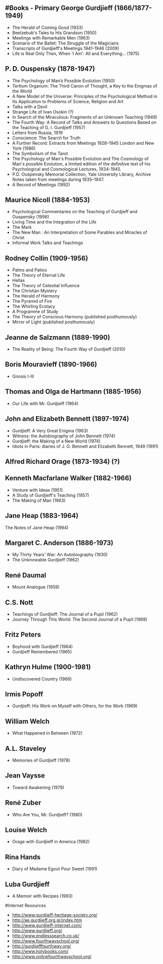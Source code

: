 #Books - Primary
George Gurdjieff (1866/1877-1949)
----------------
- The Herald of Coming Good (1933)
- Beelzebub's Tales to His Grandson (1950)
- Meetings with Remarkable Men (1963)
- Scenario of the Ballet: The Struggle of the Magicians
- Transcripts of Gurdjieff's Meetings 1941-1946 (2009)
- Life is Real Only Then, When 'I Am': All and Everything... (1975)

P. D. Ouspensky (1878-1947)
---------------
- The Psychology of Man’s Possible Evolution (1950) 
- Tertium Organum: The Third Canon of Thought, a Key to the Enigmas of the World
- A New Model of the Universe: Principles of the Psychological Method in Its Application to Problems of Science, Religion and Art 
- Talks with a Devil
- Strange Life of Ivan Osokin (?)
- In Search of the Miraculous: Fragments of an Unknown Teaching (1949)
- The Fourth Way: A Record of Talks and Answers to Questions Based on the Teaching of G. I. Gurdjieff (1957)
- Letters from Russia, 1919 
- Conscience: The Search for Truth
- A Further Record: Extracts from Meetings 1928–1945 London and New York (1986)
- The Symbolism of the Tarot
- The Psychology of Man's Possible Evolution and The Cosmology of Man's possible Evolution, a limited edition of the definitive text of his Psychological and Cosmological Lectures, 1934-1945.
- P.D. Ouspensky Memorial Collection, Yale University Library, Archive Notes taken from meetings during 1935–1947.
- A Record of Meetings (1992) 
    
Maurice Nicoll (1884-1953)
--------------
- Psychological Commentaries on the Teaching of Gurdjieff and Ouspensky (1996)
- Living Time and the Integration of the Life
- The Mark
- The New Man : An Interpretation of Some Parables and Miracles of Christ
- Informal Work Talks and Teachings

Rodney Collin (1909-1956)
--------------
- Palms and Patios
- The Theory of Eternal Life
- Hellas
- The Theory of Celestial Influence
- The Christian Mystery
- The Herald of Harmony
- The Pyramid of Fire
- The Whirling Ecstacy
- A Programme of Study
- The Theory of Conscious Harmony (published posthumously)
- Mirror of Light (published posthumously)
    
Jeanne de Salzmann (1889-1990)
------------------
- The Reality of Being: The Fourth Way of Gurdjieff (2010)

Boris Mouravieff (1890-1966)
------------------
- Gnosis I-III

Thomas and Olga de Hartmann (1885-1956)
------------------
- Our Life with Mr. Gurdjieff (1964)

John and Elizabeth Bennett (1897-1974)
------------------
- Gurdjieff: A Very Great Enigma (1963)
- Witness: the Autobiography of John Bennett (1974)
- Gurdjieff: the Making of a New World (1974)
- Idiots in Paris: diaries of J. G. Bennett and Elizabeth Bennett, 1949 (1991)

Alfred Richard Orage (1873-1934) (?)
------------------

Kenneth Macfarlane Walker (1882-1966)
------------------
- Venture with Ideas (1951)
- A Study of Gurdjieff's Teaching (1957)
- The Making of Man (1963)

Jane Heap (1883-1964)
------------------
The Notes of Jane Heap (1994) 

Margaret C. Anderson (1886-1973)
------------------
- My Thirty Years' War: An Autobiography (1930) 
- The Unknowable Gurdjieff (1962)

René Daumal
------------------
- Mount Analogue (1959) 

C.S. Nott
------------------
- Teachings of Gurdjieff: The Journal of a Pupil (1962) 
- Journey Through This World: The Second Journal of a Pupil (1969)

Fritz Peters 
------------------
- Boyhood with Gurdjieff (1964) 
- Gurdjieff Remembered (1965)

Kathryn Hulme (1900-1981)
------------------
- Undiscovered Country (1966)

Irmis Popoff 
------------------
- Gurdjieff: His Work on Myself with Others, for the Work (1969) 

William Welch 
------------------
- What Happened in Between (1972)

A.L. Staveley 
------------------
- Memories of Gurdjieff (1978) 

Jean Vaysse
------------------
- Toward Awakening (1979)

René Zuber
------------------
- Who Are You, Mr. Gurdjieff? (1980)

Louise Welch
------------------
- Orage with Gurdjieff in America (1982)

Rina Hands
------------------
- Diary of Madame Egout Pour Sweet (1991)

Luba Gurdjieff
------------------
- A Memoir with Recipes (1993)


#Internet Resources

- http://www.gurdjieff-heritage-society.org/
- http://ae.gurdjieff.org.gr/index.htm
- http://www.gurdjieff-internet.com/
- http://www.gurdjieff.org/
- http://www.endlesssearch.co.uk/
- http://www.fourthwayschool.org/
- http://gurdjiefffourthway.org/
- http://www.holybooks.com/
- http://www.onlinefourthwayschool.org/
